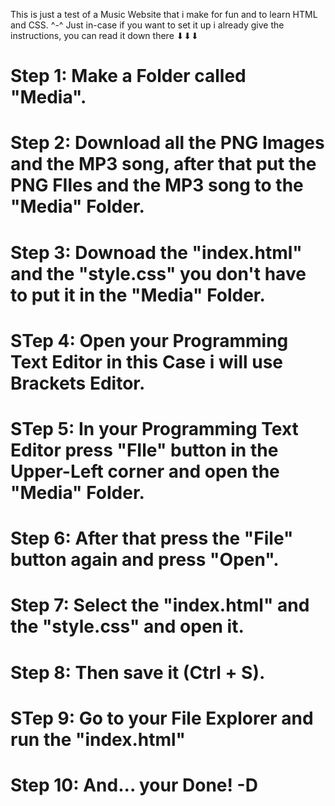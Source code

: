 This is just a test of a Music Website that i make for fun and to learn HTML and CSS. ^-^
Just in-case if you want to set it up i already give the instructions, you can read it down there ⬇⬇⬇

# Step 1: Make a Folder called "Media".
# Step 2: Download all the PNG Images and the MP3 song, after that put the PNG FIles and the MP3 song to the "Media" Folder.
# Step 3: Downoad the "index.html" and the "style.css" you don't have to put it in the "Media" Folder.
# STep 4: Open your Programming Text Editor in this Case i will use Brackets Editor.
# STep 5: In your Programming Text Editor press "FIle" button in the Upper-Left corner and open the "Media" Folder.
# Step 6: After that press the "File" button again and press "Open".
# Step 7: Select the "index.html" and the "style.css" and open it.
# Step 8: Then save it (Ctrl + S).
# STep 9: Go to your File Explorer and run the "index.html"
# Step 10: And... your Done! -D
